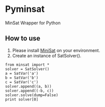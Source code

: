 Pyminsat
====================
MinSat Wrapper for Python

How to use
--------------------
1. Please install [MiniSat](http://minisat.se/Main.html) on your environment.
2. Create an instance of SatSolver().

<pre><code>from minsat import *
solver = SatSolver()
a = SatVar('a')
b = SatVar('b')
c = SatVar('c')
solver.append((a, b))
solver.append((-b, c))
solver.solve(dump=False)
print solver[0]</code></pre>
